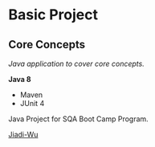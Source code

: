 # Basic Project
## Core Concepts

*Java application to cover core concepts.*

**Java 8**

* Maven
* JUnit 4

Java Project for SQA Boot Camp Program. 

[Jiadi-Wu](https://github.com/Wjd8258)